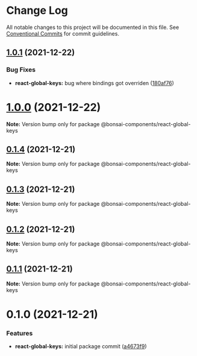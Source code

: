 # Change Log

All notable changes to this project will be documented in this file.
See [Conventional Commits](https://conventionalcommits.org) for commit guidelines.

## [1.0.1](https://github.com/zieka/bonsai-components/compare/@bonsai-components/react-global-keys@1.0.0...@bonsai-components/react-global-keys@1.0.1) (2021-12-22)


### Bug Fixes

* **react-global-keys:** bug where bindings got overriden ([180af76](https://github.com/zieka/bonsai-components/commit/180af76535f679b4fe098bada780638ce24cf1ed))





# [1.0.0](https://github.com/zieka/bonsai-components/compare/@bonsai-components/react-global-keys@0.1.4...@bonsai-components/react-global-keys@1.0.0) (2021-12-22)

**Note:** Version bump only for package @bonsai-components/react-global-keys





## [0.1.4](https://github.com/zieka/bonsai-components/compare/@bonsai-components/react-global-keys@0.1.3...@bonsai-components/react-global-keys@0.1.4) (2021-12-21)

**Note:** Version bump only for package @bonsai-components/react-global-keys





## [0.1.3](https://github.com/zieka/bonsai-components/compare/@bonsai-components/react-global-keys@0.1.2...@bonsai-components/react-global-keys@0.1.3) (2021-12-21)

**Note:** Version bump only for package @bonsai-components/react-global-keys





## [0.1.2](https://github.com/zieka/bonsai-components/compare/@bonsai-components/react-global-keys@0.1.1...@bonsai-components/react-global-keys@0.1.2) (2021-12-21)

**Note:** Version bump only for package @bonsai-components/react-global-keys





## [0.1.1](https://github.com/zieka/bonsai-components/compare/@bonsai-components/react-global-keys@0.1.0...@bonsai-components/react-global-keys@0.1.1) (2021-12-21)

**Note:** Version bump only for package @bonsai-components/react-global-keys





# 0.1.0 (2021-12-21)


### Features

* **react-global-keys:** initial package commit ([a4673f9](https://github.com/zieka/bonsai-components/commit/a4673f9a232da20b2d191302221cd4aea5542e6d))
